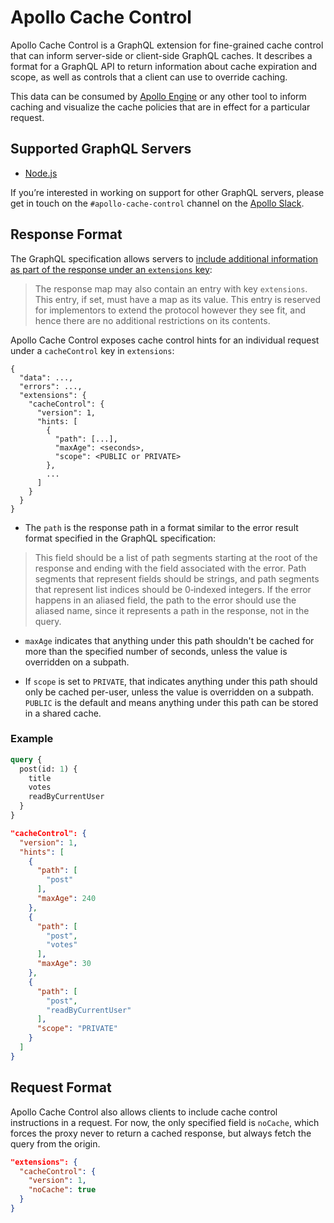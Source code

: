 # Apollo Cache Control

Apollo Cache Control is a GraphQL extension for fine-grained cache control that can inform server-side or client-side GraphQL caches. It describes a format for a GraphQL API to return information about cache expiration and scope, as well as controls that a client can use to override caching.

This data can be consumed by [Apollo Engine](https://www.apollographql.com/engine/) or any other tool to inform caching and visualize the cache policies that are in effect for a particular request.

## Supported GraphQL Servers

- [Node.js](https://github.com/apollographql/apollo-server/tree/master/packages/apollo-cache-control)

If you’re interested in working on support for other GraphQL servers, please get in touch on the `#apollo-cache-control` channel on the [Apollo Slack](http://www.apollodata.com/#slack).

## Response Format

The GraphQL specification allows servers to [include additional information as part of the response under an `extensions` key](https://facebook.github.io/graphql/#sec-Response-Format):
> The response map may also contain an entry with key `extensions`. This entry, if set, must have a map as its value. This entry is reserved for implementors to extend the protocol however they see fit, and hence there are no additional restrictions on its contents.

Apollo Cache Control exposes cache control hints for an individual request under a `cacheControl` key in `extensions`:

```
{
  "data": ...,
  "errors": ...,
  "extensions": {
    "cacheControl": {
      "version": 1,
      "hints: [
        {
          "path": [...],
          "maxAge": <seconds>,
          "scope": <PUBLIC or PRIVATE>
        },
        ...
      ]
    }
  }
}
```

- The `path` is the response path in a format similar to the error result format specified in the GraphQL specification:
> This field should be a list of path segments starting at the root of the response and ending with the field associated with the error. Path segments that represent fields should be strings, and path segments that represent list indices should be 0‐indexed integers. If the error happens in an aliased field, the path to the error should use the aliased name, since it represents a path in the response, not in the query.

- `maxAge` indicates that anything under this path shouldn't be cached for more than the specified number of seconds, unless the value is overridden on a subpath.

- If `scope` is set to `PRIVATE`, that indicates anything under this path should only be cached per-user, unless the value is overridden on a subpath. `PUBLIC` is the default and means anything under this path can be stored in a shared cache.

### Example

```graphql
query {
  post(id: 1) {
    title
    votes
    readByCurrentUser
  }
}
```

```json
"cacheControl": {
  "version": 1,
  "hints": [
    {
      "path": [
        "post"
      ],
      "maxAge": 240
    },
    {
      "path": [
        "post",
        "votes"
      ],
      "maxAge": 30
    },
    {
      "path": [
        "post",
        "readByCurrentUser"
      ],
      "scope": "PRIVATE"
    }
  ]
}
```

## Request Format

Apollo Cache Control also allows clients to include cache control instructions in a request. For now, the only specified field is `noCache`, which forces the proxy never to return a cached response, but always fetch the query from the origin.

```json
"extensions": {
  "cacheControl": {
    "version": 1,
    "noCache": true
  }
}
```
